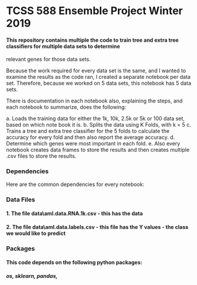 # TCSS 588 Ensemble Project Winter  2019

#### This repository contains multiple the code to train tree and extra tree classifiers for multiple data sets to determine 
relevant genes for those data sets. 

Because the work required for every data set is the same, and I wanted to examine the results as the code ran, I created 
a separate notebook per data set. Therefore, because we worked on 5 data sets, this notebook has 5 data sets.

There is documentation in each notebook also, explaining the steps, and each notebook to summarize, does the following:


a. Loads the training data for either the 1k, 10k, 2.5k or 5k or 100 data set, based on which note book it is.
b. Splits the data using K Folds, with k = 5
c. Trains a tree and extra tree classifier for the 5 folds to calculate the accuracy for every fold and then also report the average accuracy.
d. Determine which genes were most important in each fold.
e. Also every notebook creates data frames to store the results and then creates multiple .csv files to store the results.


### Dependencies

Here are the common dependencies for every notebook:
### Data Files

#### 1. The file  data\\aml.data.RNA.1k.csv - this has the  data
#### 2. The file data\\aml.data.labels.csv  - this file  has the Y values - the class we would like to predict

### Packages

#### This code depends on the following python packages:
#####  os, sklearn, pandas, 
